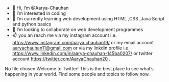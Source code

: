 - 👋 Hi, I’m @Aarya-Chauhan
- 👀 I’m interested in coding
- 🌱 I’m currently learning web development using HTML ,CSS ,Java Script and python basics
- 💞️ I’m looking to collaborate on web development programmes
- 📫 you an reach me via my instagram account i.e. https://www.instagram.com/aarya.chauhan19/ or my email account aaryachauhan11@gmail.com or via my linkdin profile i.e.  https://www.linkedin.com/in/aarya-chauhan-145ba0207/ or twitter account https://twitter.com/AaryaChauhan20 .




No file chosen
Welcome to Twitter!
This is the best place to see what’s happening in your world. Find some people and topics to follow now.


<!---
Aarya-Chauhan/Aarya-Chauhan is a ✨ special ✨ repository because its `README.md` (this file) appears on your GitHub profile.
You can click the Preview link to take a look at your changes.
--->
